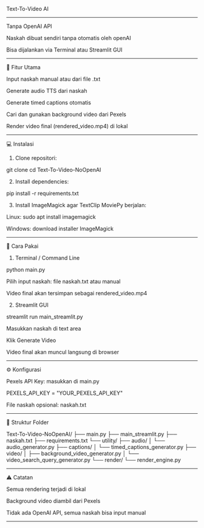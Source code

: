 Text-To-Video AI


---

Tanpa OpenAI API

Naskah dibuat sendiri tanpa otomatis oleh openAI

Bisa dijalankan via Terminal atau Streamlit GUI



---

🔹 Fitur Utama

Input naskah manual atau dari file .txt

Generate audio TTS dari naskah

Generate timed captions otomatis

Cari dan gunakan background video dari Pexels

Render video final (rendered_video.mp4) di lokal



---

💻 Instalasi

1. Clone repositori:



git clone <repo-url>
cd Text-To-Video-NoOpenAI

2. Install dependencies:



pip install -r requirements.txt

3. Install ImageMagick agar TextClip MoviePy berjalan:



Linux: sudo apt install imagemagick

Windows: download installer ImageMagick



---

🚀 Cara Pakai

1. Terminal / Command Line

python main.py

Pilih input naskah: file naskah.txt atau manual

Video final akan tersimpan sebagai rendered_video.mp4


2. Streamlit GUI

streamlit run main_streamlit.py

Masukkan naskah di text area

Klik Generate Video

Video final akan muncul langsung di browser



---

⚙️ Konfigurasi

Pexels API Key: masukkan di main.py


PEXELS_API_KEY = "YOUR_PEXELS_API_KEY"

File naskah opsional: naskah.txt



---

📂 Struktur Folder

Text-To-Video-NoOpenAI/
├── main.py
├── main_streamlit.py
├── naskah.txt
├── requirements.txt
└── utility/
    ├── audio/
    │   └── audio_generator.py
    ├── captions/
    │   └── timed_captions_generator.py
    ├── video/
    │   ├── background_video_generator.py
    │   └── video_search_query_generator.py
    └── render/
        └── render_engine.py


---

⚠️ Catatan

Semua rendering terjadi di lokal

Background video diambil dari Pexels

Tidak ada OpenAI API, semua naskah bisa input manual



---
